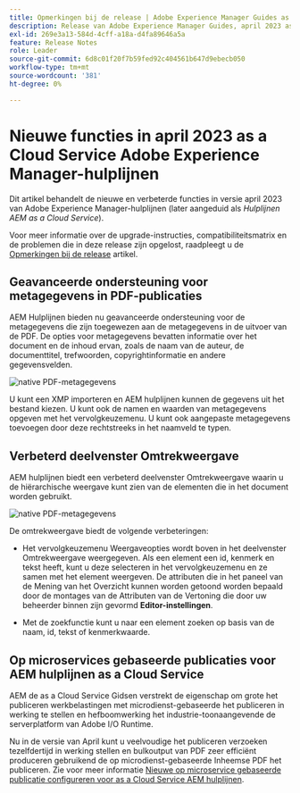 ```yaml
---
title: Opmerkingen bij de release | Adobe Experience Manager Guides as a Cloud Service, release april 2023
description: Release van Adobe Experience Manager Guides, april 2023 as a Cloud Service
exl-id: 269e3a13-584d-4cff-a18a-d4fa89646a5a
feature: Release Notes
role: Leader
source-git-commit: 6d8c01f20f7b59fed92c404561b647d9ebecb050
workflow-type: tm+mt
source-wordcount: '381'
ht-degree: 0%

---
```


# Nieuwe functies in april 2023 as a Cloud Service Adobe Experience Manager-hulplijnen

Dit artikel behandelt de nieuwe en verbeterde functies in versie april 2023 van Adobe Experience Manager-hulplijnen (later aangeduid als *Hulplijnen AEM as a Cloud Service*).

Voor meer informatie over de upgrade-instructies, compatibiliteitsmatrix en de problemen die in deze release zijn opgelost, raadpleegt u de [Opmerkingen bij de release](release-notes-2023-4-0.md) artikel.

## Geavanceerde ondersteuning voor metagegevens in PDF-publicaties

AEM Hulplijnen bieden nu geavanceerde ondersteuning voor de metagegevens die zijn toegewezen aan de metagegevens in de uitvoer van de PDF. De opties voor metagegevens bevatten informatie over het document en de inhoud ervan, zoals de naam van de auteur, de documenttitel, trefwoorden, copyrightinformatie en andere gegevensvelden.

<img src="assets/pdf-metadata.png" alt=" native PDF-metagegevens">

U kunt een XMP importeren en AEM hulplijnen kunnen de gegevens uit het bestand kiezen. U kunt ook de namen en waarden van metagegevens opgeven met het vervolgkeuzemenu. U kunt ook aangepaste metagegevens toevoegen door deze rechtstreeks in het naamveld te typen.


## Verbeterd deelvenster Omtrekweergave

AEM hulplijnen biedt een verbeterd deelvenster Omtrekweergave waarin u de hiërarchische weergave kunt zien van de elementen die in het document worden gebruikt.

<img src="assets/select-element-content-outline-view_cs.png" alt=" native PDF-metagegevens">

De omtrekweergave biedt de volgende verbeteringen:

* Het vervolgkeuzemenu Weergaveopties wordt boven in het deelvenster Omtrekweergave weergegeven. Als een element een id, kenmerk en tekst heeft, kunt u deze selecteren in het vervolgkeuzemenu en ze samen met het element weergeven. De attributen die in het paneel van de Mening van het Overzicht kunnen worden getoond worden bepaald door de montages van de Attributen van de Vertoning die door uw beheerder binnen zijn gevormd **Editor-instellingen**.

* Met de zoekfunctie kunt u naar een element zoeken op basis van de naam, id, tekst of kenmerkwaarde.


## Op microservices gebaseerde publicaties voor AEM hulplijnen as a Cloud Service

AEM de as a Cloud Service Gidsen verstrekt de eigenschap om grote het publiceren werkbelastingen met microdienst-gebaseerde het publiceren in werking te stellen en hefboomwerking het industrie-toonaangevende de serverplatform van Adobe I/O Runtime.

Nu in de versie van April kunt u veelvoudige het publiceren verzoeken tezelfdertijd in werking stellen en bulkoutput van PDF zeer efficiënt produceren gebruikend de op microdienst-gebaseerde Inheemse PDF het publiceren.
Zie voor meer informatie [Nieuwe op microservice gebaseerde publicatie configureren voor as a Cloud Service AEM hulplijnen](../knowledge-base/publishing/configure-microservices.md).
